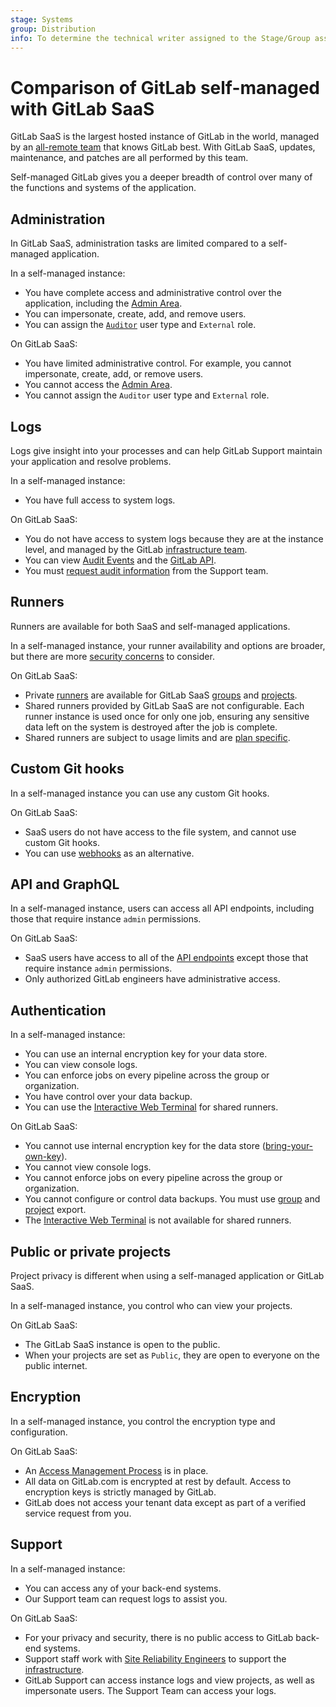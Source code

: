 ```yaml
---
stage: Systems
group: Distribution
info: To determine the technical writer assigned to the Stage/Group associated with this page, see https://about.gitlab.com/handbook/product/ux/technical-writing/#assignments
---
```


# Comparison of GitLab self-managed with GitLab SaaS

GitLab SaaS is the largest hosted instance of GitLab in the world, managed by an
[all-remote team](https://about.gitlab.com/company/culture/all-remote/) that knows GitLab best. With GitLab SaaS, updates, maintenance, and patches are all performed by this team.

Self-managed GitLab gives you a deeper breadth of control over many of the functions and systems of the application.

## Administration

In GitLab SaaS, administration tasks are limited compared to a self-managed application.

In a self-managed instance:

- You have complete access and administrative control over the application, including the [Admin Area](../../user/admin_area/settings/index.md).
- You can impersonate, create, add, and remove users.
- You can assign the [`Auditor`](../../administration/auditor_users.md) user type and `External` role.

On GitLab SaaS:

- You have limited administrative control. For example, you cannot impersonate, create, add, or remove users.
- You cannot access the [Admin Area](../../user/admin_area/settings/index.md).
- You cannot assign the `Auditor` user type and `External` role.

## Logs

Logs give insight into your processes and can help GitLab Support maintain your application and resolve problems.

In a self-managed instance:

- You have full access to system logs.

On GitLab SaaS:

- You do not have access to system logs because they are at the instance level, and managed by the GitLab [infrastructure team](https://about.gitlab.com/handbook/engineering/infrastructure/).
- You can view [Audit Events](../../administration/audit_events.md) and the [GitLab API](../../api/audit_events.md).
- You must [request audit information](https://about.gitlab.com/handbook/support/workflows/log_requests.html) from the Support team.

## Runners

Runners are available for both SaaS and self-managed applications.

In a self-managed instance, your runner availability and options are broader, but there are more [security concerns](https://docs.gitlab.com/runner/security/#security-for-self-managed-runners) to consider.

On GitLab SaaS:

- Private [runners](../../ci/runners/index.md) are available for GitLab SaaS [groups](../../user/group/index.md) and [projects](../../user/project/index.md).
- Shared runners provided by GitLab SaaS are not configurable. Each runner instance is used once for only one job, ensuring any sensitive data left on the system is destroyed after the job is complete.
- Shared runners are subject to usage limits and are [plan specific](https://about.gitlab.com/pricing/).

## Custom Git hooks

In a self-managed instance you can use any custom Git hooks.

On GitLab SaaS:

- SaaS users do not have access to the file system, and cannot use custom Git hooks.
- You can use [webhooks](../../user/project/integrations/webhooks.md) as an alternative.

## API and GraphQL

In a self-managed instance, users can access all API endpoints, including those that require instance `admin` permissions.

On GitLab SaaS:

- SaaS users have access to all of the [API endpoints](../../api/index.md) except those that require instance `admin` permissions.
- Only authorized GitLab engineers have administrative access.

## Authentication

In a self-managed instance:

- You can use an internal encryption key for your data store.
- You can view console logs.
- You can enforce jobs on every pipeline across the group or organization.
- You have control over your data backup.
- You can use the [Interactive Web Terminal](../../ci/interactive_web_terminal/index.md#interactive-web-terminals) for shared runners.

On GitLab SaaS:

- You cannot use internal encryption key for the data store ([bring-your-own-key](https://about.gitlab.com/handbook/engineering/security/vulnerability_management/encryption-policy.html#rolling-your-own-crypto)).
- You cannot view console logs.
- You cannot enforce jobs on every pipeline across the group or organization.
- You cannot configure or control data backups. You must use [group](../../api/group_import_export.md) and [project](../../api/project_import_export.md) export.
- The [Interactive Web Terminal](../../ci/interactive_web_terminal/index.md#interactive-web-terminals) is not available for shared runners.

## Public or private projects

Project privacy is different when using a self-managed application or GitLab SaaS.

In a self-managed instance, you control who can view your projects.

On GitLab SaaS:

- The GitLab SaaS instance is open to the public.
- When your projects are set as `Public`, they are open to everyone on the public internet.

## Encryption

In a self-managed instance, you control the encryption type and configuration.

On GitLab SaaS:

- An [Access Management Process](https://about.gitlab.com/handbook/engineering/security/#access-management-process) is in place.
- All data on GitLab.com is encrypted at rest by default. Access to encryption keys is strictly managed by GitLab.
- GitLab does not access your tenant data except as part of a verified service request from you.

## Support

In a self-managed instance:

- You can access any of your back-end systems.
- Our Support team can request logs to assist you.

On GitLab SaaS:

- For your privacy and security, there is no public access to GitLab back-end systems.
- Support staff work with [Site Reliability Engineers](https://about.gitlab.com/job-families/engineering/infrastructure/site-reliability-engineer/) to support the [infrastructure](https://about.gitlab.com/handbook/engineering/infrastructure/).
- GitLab Support can access instance logs and view projects, as well as impersonate users. The Support Team can access your logs.
